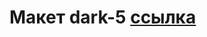 # Макет dark-5 [ссылка](https://www.figma.com/file/5hLpWONNQrWYo5KByHK7Gq/dark-5?type=design&mode=design&t=aTl7kfpv4821yaOo-0)


